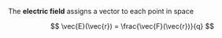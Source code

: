 The **electric field** assigns a vector to each point in space

$$
\vec{E}(\vec{r}) = \frac{\vec{F}(\vec{r})}{q}
$$